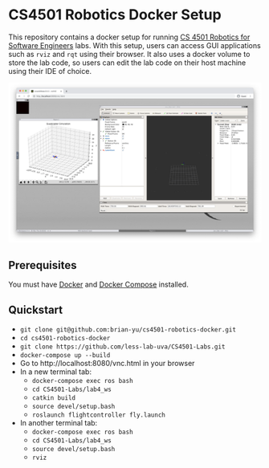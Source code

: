# CS4501 Robotics Docker Setup

This repository contains a docker setup for running [CS 4501 Robotics for Software Engineers](https://less-lab-uva.github.io/CS4501-Website/) labs. With this setup, users can access GUI applications such as `rviz` and `rqt` using their browser. It also uses a docker volume to store the lab code, so users can edit the lab code on their host machine using their IDE of choice.

![Screenshot](./example.png)

## Prerequisites
You must have [Docker](https://www.docker.com/get-started) and [Docker Compose](https://docs.docker.com/compose/install/) installed.

## Quickstart
- `git clone git@github.com:brian-yu/cs4501-robotics-docker.git`
- `cd cs4501-robotics-docker`
- `git clone https://github.com/less-lab-uva/CS4501-Labs.git`
- `docker-compose up --build`
- Go to http://localhost:8080/vnc.html in your browser
- In a new terminal tab:
  - `docker-compose exec ros bash`
  - `cd CS4501-Labs/lab4_ws`
  - `catkin build`
  - `source devel/setup.bash`
  - `roslaunch flightcontroller fly.launch`
- In another terminal tab:
  - `docker-compose exec ros bash`
  - `cd CS4501-Labs/lab4_ws`
  - `source devel/setup.bash`
  - `rviz`
